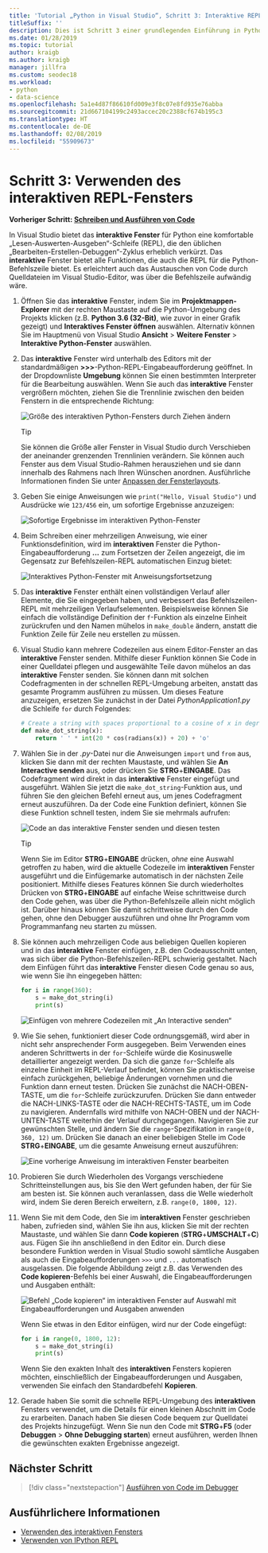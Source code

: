 ```yaml
---
title: 'Tutorial „Python in Visual Studio“, Schritt 3: Interaktive REPL'
titleSuffix: ''
description: Dies ist Schritt 3 einer grundlegenden Einführung in Python-Funktionen in Visual Studio, in der das interaktive Python-REPL-Fenster erläutert wird.
ms.date: 01/28/2019
ms.topic: tutorial
author: kraigb
ms.author: kraigb
manager: jillfra
ms.custom: seodec18
ms.workload:
- python
- data-science
ms.openlocfilehash: 5a1e4d87f86610fd009e3f8c07e8fd935e76abba
ms.sourcegitcommit: 21d667104199c2493accec20c2388cf674b195c3
ms.translationtype: HT
ms.contentlocale: de-DE
ms.lasthandoff: 02/08/2019
ms.locfileid: "55909673"
---
```

# <a name="step-3-use-the-interactive-repl-window"></a>Schritt 3: Verwenden des interaktiven REPL-Fensters

**Vorheriger Schritt: [Schreiben und Ausführen von Code](tutorial-working-with-python-in-visual-studio-step-02-writing-code.md)**

In Visual Studio bietet das **interaktive Fenster** für Python eine komfortable „Lesen-Auswerten-Ausgeben“-Schleife (REPL), die den üblichen „Bearbeiten-Erstellen-Debuggen“-Zyklus erheblich verkürzt. Das **interaktive** Fenster bietet alle Funktionen, die auch die REPL für die Python-Befehlszeile bietet. Es erleichtert auch das Austauschen von Code durch Quelldateien im Visual Studio-Editor, was über die Befehlszeile aufwändig wäre.

1. Öffnen Sie das **interaktive** Fenster, indem Sie im **Projektmappen-Explorer** mit der rechten Maustaste auf die Python-Umgebung des Projekts klicken (z.B. **Python 3.6 (32-Bit)**, wie zuvor in einer Grafik gezeigt) und **Interaktives Fenster öffnen** auswählen. Alternativ können Sie im Hauptmenü von Visual Studio **Ansicht** > **Weitere Fenster** > **Interaktive Python-Fenster** auswählen.

1. Das **interaktive** Fenster wird unterhalb des Editors mit der standardmäßigen **>>>**-Python-REPL-Eingabeaufforderung geöffnet. In der Dropdownliste **Umgebung** können Sie einen bestimmten Interpreter für die Bearbeitung auswählen. Wenn Sie auch das **interaktive** Fenster vergrößern möchten, ziehen Sie die Trennlinie zwischen den beiden Fenstern in die entsprechende Richtung:

    ![Größe des interaktiven Python-Fensters durch Ziehen ändern](media/vs-getting-started-python-11-interactive1b.png)

    > [!Tip]
    > Sie können die Größe aller Fenster in Visual Studio durch Verschieben der aneinander grenzenden Trennlinien verändern. Sie können auch Fenster aus dem Visual Studio-Rahmen herausziehen und sie dann innerhalb des Rahmens nach Ihren Wünschen anordnen. Ausführliche Informationen finden Sie unter [Anpassen der Fensterlayouts](../ide/customizing-window-layouts-in-visual-studio.md).

1. Geben Sie einige Anweisungen wie `print("Hello, Visual Studio")` und Ausdrücke wie `123/456` ein, um sofortige Ergebnisse anzuzeigen:

    ![Sofortige Ergebnisse im interaktiven Python-Fenster](media/vs-getting-started-python-12-interactive2.png)

1. Beim Schreiben einer mehrzeiligen Anweisung, wie einer Funktionsdefinition, wird im **interaktiven** Fenster die Python-Eingabeaufforderung **...** zum Fortsetzen der Zeilen angezeigt, die im Gegensatz zur Befehlszeilen-REPL automatischen Einzug bietet:

    ![Interaktives Python-Fenster mit Anweisungsfortsetzung](media/vs-getting-started-python-13-interactive3.png)

1. Das **interaktive** Fenster enthält einen vollständigen Verlauf aller Elemente, die Sie eingegeben haben, und verbessert das Befehlszeilen-REPL mit mehrzeiligen Verlaufselementen. Beispielsweise können Sie einfach die vollständige Definition der `f`-Funktion als einzelne Einheit zurückrufen und den Namen mühelos in `make_double` ändern, anstatt die Funktion Zeile für Zeile neu erstellen zu müssen.

1. Visual Studio kann mehrere Codezeilen aus einem Editor-Fenster an das **interaktive** Fenster senden. Mithilfe dieser Funktion können Sie Code in einer Quelldatei pflegen und ausgewählte Teile davon mühelos an das **interaktive** Fenster senden. Sie können dann mit solchen Codefragmenten in der schnellen REPL-Umgebung arbeiten, anstatt das gesamte Programm ausführen zu müssen. Um dieses Feature anzuzeigen, ersetzen Sie zunächst in der Datei *PythonApplication1.py* die Schleife `for` durch Folgendes:

    ```python
    # Create a string with spaces proportional to a cosine of x in degrees
    def make_dot_string(x):
        return ' ' * int(20 * cos(radians(x)) + 20) + 'o'
    ```

1. Wählen Sie in der *.py*-Datei nur die Anweisungen `import` und `from` aus, klicken Sie dann mit der rechten Maustaste, und wählen Sie **An Interactive senden** aus, oder drücken Sie **STRG**+**EINGABE**. Das Codefragment wird direkt in das **interaktive** Fenster eingefügt und ausgeführt. Wählen Sie jetzt die `make_dot_string`-Funktion aus, und führen Sie den gleichen Befehl erneut aus, um jenes Codefragment erneut auszuführen. Da der Code eine Funktion definiert, können Sie diese Funktion schnell testen, indem Sie sie mehrmals aufrufen:

    ![Code an das interaktive Fenster senden und diesen testen](media/vs-getting-started-python-14-interactive4.png)

    > [!Tip]
    > Wenn Sie im Editor **STRG**+**EINGABE** drücken, *ohne* eine Auswahl getroffen zu haben, wird die aktuelle Codezeile im **interaktiven** Fenster ausgeführt und die Einfügemarke automatisch in der nächsten Zeile positioniert. Mithilfe dieses Features können Sie durch wiederholtes Drücken von **STRG**+**EINGABE** auf einfache Weise schrittweise durch den Code gehen, was über die Python-Befehlszeile allein nicht möglich ist. Darüber hinaus können Sie damit schrittweise durch den Code gehen, ohne den Debugger auszuführen und ohne Ihr Programm vom Programmanfang neu starten zu müssen.

1. Sie können auch mehrzeiligen Code aus beliebigen Quellen kopieren und in das **interaktive** Fenster einfügen, z.B. den Codeausschnitt unten, was sich über die Python-Befehlszeilen-REPL schwierig gestaltet. Nach dem Einfügen führt das **interaktive** Fenster diesen Code genau so aus, wie wenn Sie ihn eingegeben hätten:

    ```python
    for i in range(360):
        s = make_dot_string(i)
        print(s)
    ```

    ![Einfügen von mehrere Codezeilen mit „An Interactive senden“](media/vs-getting-started-python-15-interactive5.png)

1. Wie Sie sehen, funktioniert dieser Code ordnungsgemäß, wird aber in nicht sehr ansprechender Form ausgegeben. Beim Verwenden eines anderen Schrittwerts in der `for`-Schleife würde die Kosinuswelle detaillierter angezeigt werden. Da sich die ganze `for`-Schleife als einzelne Einheit im REPL-Verlauf befindet, können Sie praktischerweise einfach zurückgehen, beliebige Änderungen vornehmen und die Funktion dann erneut testen. Drücken Sie zunächst die NACH-OBEN-TASTE, um die `for`-Schleife zurückzurufen. Drücken Sie dann entweder die NACH-LINKS-TASTE oder die NACH-RECHTS-TASTE, um im Code zu navigieren. Andernfalls wird mithilfe von NACH-OBEN und der NACH-UNTEN-TASTE weiterhin der Verlauf durchgegangen. Navigieren Sie zur gewünschten Stelle, und ändern Sie die `range`-Spezifikation in `range(0, 360, 12)` um. Drücken Sie danach an einer beliebigen Stelle im Code **STRG**+**EINGABE**, um die gesamte Anweisung erneut auszuführen:

    ![Eine vorherige Anweisung im interaktiven Fenster bearbeiten](media/vs-getting-started-python-16-interactive6.png)

1. Probieren Sie durch Wiederholen des Vorgangs verschiedene Schritteinstellungen aus, bis Sie den Wert gefunden haben, der für Sie am besten ist. Sie können auch veranlassen, dass die Welle wiederholt wird, indem Sie deren Bereich erweitern, z.B. `range(0, 1800, 12)`.

1. Wenn Sie mit dem Code, den Sie im **interaktiven** Fenster geschrieben haben, zufrieden sind, wählen Sie ihn aus, klicken Sie mit der rechten Maustaste, und wählen Sie dann **Code kopieren** (**STRG**+**UMSCHALT**+**C**) aus. Fügen Sie ihn anschließend in den Editor ein. Durch diese besondere Funktion werden in Visual Studio sowohl sämtliche Ausgaben als auch die Eingabeaufforderungen `>>>` und `...` automatisch ausgelassen. Die folgende Abbildung zeigt z.B. das Verwenden des **Code kopieren**-Befehls bei einer Auswahl, die Eingabeaufforderungen und Ausgaben enthält:

    ![Befehl „Code kopieren“ im interaktiven Fenster auf Auswahl mit Eingabeaufforderungen und Ausgaben anwenden](media/vs-getting-started-python-17-interactive7.png)

    Wenn Sie etwas in den Editor einfügen, wird nur der Code eingefügt:

    ```python
    for i in range(0, 1800, 12):
        s = make_dot_string(i)
        print(s)
    ```

    Wenn Sie den exakten Inhalt des **interaktiven** Fensters kopieren möchten, einschließlich der Eingabeaufforderungen und Ausgaben, verwenden Sie einfach den Standardbefehl **Kopieren**.

1. Gerade haben Sie somit die schnelle REPL-Umgebung des **interaktiven** Fensters verwendet, um die Details für einen kleinen Abschnitt im Code zu erarbeiten. Danach haben Sie diesen Code bequem zur Quelldatei des Projekts hinzugefügt. Wenn Sie nun den Code mit **STRG**+**F5** (oder **Debuggen** > **Ohne Debugging starten**) erneut ausführen, werden Ihnen die gewünschten exakten Ergebnisse angezeigt.

## <a name="next-step"></a>Nächster Schritt

> [!div class="nextstepaction"]
> [Ausführen von Code im Debugger](tutorial-working-with-python-in-visual-studio-step-04-debugging.md)

## <a name="go-deeper"></a>Ausführlichere Informationen

- [Verwenden des interaktiven Fensters](python-interactive-repl-in-visual-studio.md)
- [Verwenden von IPython REPL](interactive-repl-ipython.md)
